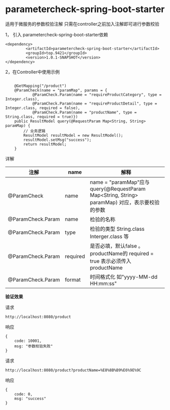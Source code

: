 # parametercheck-spring-boot-starter
适用于微服务的参数校验注解 
只需在controller之前加入注解即可进行参数校验

1， 引入 parametercheck-spring-boot-starter依赖 
   
~~~
<dependency>
         <artifactId>parametercheck-spring-boot-starter</artifactId>
         <groupId>top.9421</groupId>
         <version>1.0.1-SNAPSHOT</version>
</dependency>
~~~
   
2，在Controller中使用示例
```

    @GetMapping("/product")
    @ParamCheck(name = "paramMap", params = {
            @ParamCheck.Param(name = "requireProductCategory", type = Integer.class),
            @ParamCheck.Param(name = "requireProductDetail", type = Integer.class, required = false),
            @ParamCheck.Param(name = "productName", type = String.class, required = true)})
    public ResultModel query(@RequestParam Map<String, String> paramMap) {
        // 业务逻辑
        ResultModel resultModel = new ResultModel();
        resultModel.setMsg("success");
        return resultModel;
    }

```

详解

| 注解 | name | 解释 |
| ------ | ------ | ------ |
| @ParamCheck | name | name = "paramMap"应与 query(@RequestParam Map<String, String> paramMap) 对应，表示要校验的参数 |
| @ParamCheck.Param | name | 检验的名称 |
| @ParamCheck.Param | type | 检验的类型 String.class Interger.class 等|
| @ParamCheck.Param | required | 是否必填，默认false 。productName的 required = true 表示必须传入productName |
| @ParamCheck.Param | format | 时间格式化 如"yyyy-MM-dd HH:mm:ss" |

**验证效果**

请求
```
http://localhost:8080/product
```
响应
```
{
    code: 10001,
    msg: "参数校验失败"
}
```

请求
```
http://localhost:8080/product?productName=%E8%8B%B9%E6%9E%9C
```
响应
```
{
    code: 0,
    msg: "success"
}
```
